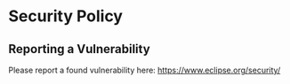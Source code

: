 # Security Policy

## Reporting a Vulnerability

Please report a found vulnerability here: <https://www.eclipse.org/security/>